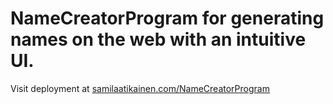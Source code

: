 # NameCreatorProgram for generating names on the web with an intuitive UI.

Visit deployment at [samilaatikainen.com/NameCreatorProgram](https://samilaatikainen.com/NameCreatorProgram)